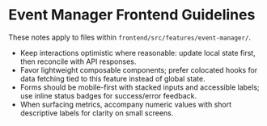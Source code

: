 # Event Manager Frontend Guidelines

These notes apply to files within `frontend/src/features/event-manager/`.

- Keep interactions optimistic where reasonable: update local state first, then reconcile with API responses.
- Favor lightweight composable components; prefer colocated hooks for data fetching tied to this feature instead of global state.
- Forms should be mobile-first with stacked inputs and accessible labels; use inline status badges for success/error feedback.
- When surfacing metrics, accompany numeric values with short descriptive labels for clarity on small screens.
